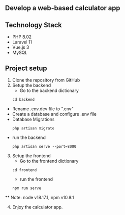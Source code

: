 ## Develop a web-based calculator app

## Technology Stack
- PHP 8.02
- Laravel 11
- Vue.js 3
- MySQL

## Project setup
1. Clone the repository from GitHub
2. Setup the backend
   - Go to the backend dictionary
    ```
    cd backend
    ```
  - Rename .env.dev file to ".env"
  - Create a database and configure .env file
  - Database Migrations 
    ```
    php artisan migrate
    ```
  - run the backend
    ```
    php artisan serve --port=8000
    ```

3. Setup the frontend
   - Go to the frontend dictionary
    ```
    cd frontend
    ```
    - run the frontend
    ```
    npm run serve
    ```
** Note: node v18.17.1, npm v10.8.1

4. Enjoy the calculator app.